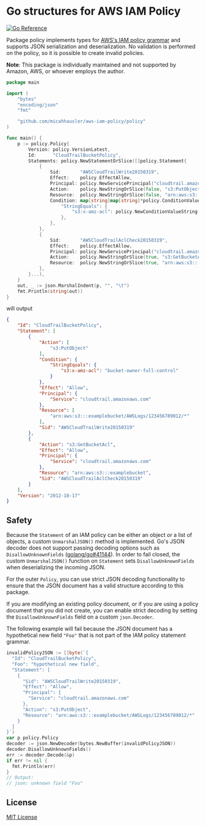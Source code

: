 # Go structures for AWS IAM Policy

[![Go Reference](https://pkg.go.dev/badge/github.com/micahhausler/aws-iam-policy.svg)](https://pkg.go.dev/github.com/micahhausler/aws-iam-policy)

Package policy implements types for [AWS's IAM policy grammar] and supports JSON serialization and deserialization.
No validation is performed on the policy, so it is possible to create invalid policies.

**Note**: This package is individually maintained and not supported by Amazon, AWS, or whoever employs the author.

[AWS's IAM policy grammar]: https://docs.aws.amazon.com/IAM/latest/UserGuide/reference_policies_grammar.html

```go
package main

import (
	"bytes"
	"encoding/json"
	"fmt"

	"github.com/micahhausler/aws-iam-policy/policy"
)

func main() {
	p := policy.Policy{
		Version: policy.VersionLatest,
		Id:      "CloudTrailBucketPolicy",
		Statements: policy.NewStatementOrSlice([]policy.Statement{
			{
				Sid:       "AWSCloudTrailWrite20150319",
				Effect:    policy.EffectAllow,
				Principal: policy.NewServicePrincipal("cloudtrail.amazonaws.com"),
				Action:    policy.NewStringOrSlice(false, "s3:PutObject"),
				Resource:  policy.NewStringOrSlice(false, "arn:aws:s3:::examplebucket/AWSLogs/123456789012/*"),
				Condition: map[string]map[string]*policy.ConditionValue{
					"StringEquals": {
						"s3:x-amz-acl": policy.NewConditionValueString(true, "bucket-owner-full-control"),
					},
				},
			},
			{
				Sid:       "AWSCloudTrailAclCheck20150319",
				Effect:    policy.EffectAllow,
				Principal: policy.NewServicePrincipal("cloudtrail.amazonaws.com"),
				Action:    policy.NewStringOrSlice(true, "s3:GetBucketAcl"),
				Resource:  policy.NewStringOrSlice(true, "arn:aws:s3:::examplebucket"),
			},
		}...),
	}
	out, _ := json.MarshalIndent(p, "", "\t")
	fmt.Println(string(out))
}
```
will output
```json
{
	"Id": "CloudTrailBucketPolicy",
	"Statement": [
		{
			"Action": [
				"s3:PutObject"
			],
			"Condition": {
				"StringEquals": {
					"s3:x-amz-acl": "bucket-owner-full-control"
				}
			},
			"Effect": "Allow",
			"Principal": {
				"Service": "cloudtrail.amazonaws.com"
			},
			"Resource": [
				"arn:aws:s3:::examplebucket/AWSLogs/123456789012/*"
			],
			"Sid": "AWSCloudTrailWrite20150319"
		},
		{
			"Action": "s3:GetBucketAcl",
			"Effect": "Allow",
			"Principal": {
				"Service": "cloudtrail.amazonaws.com"
			},
			"Resource": "arn:aws:s3:::examplebucket",
			"Sid": "AWSCloudTrailAclCheck20150319"
		}
	],
	"Version": "2012-10-17"
}
```

## Safety

Because the `Statement` of an IAM policy can be either an object or a list of
objects, a custom `UnmarshalJSON()` method is implemented. Go's JSON decoder
does not support passing decoding options such as `DisallowUnknownFields`
([golang/go#41144]). In order to fail closed, the custom `UnmarshalJSON()`
function on `Statement` sets `DisallowUnknownFields` when deserializing the
incoming JSON.

[golang/go#41144]: https://github.com/golang/go/issues/41144

For the outer `Policy`, you can use strict JSON decoding functionality to
ensure that the JSON document has a valid structure according to this package.

If you are modifying an existing policy document, or if you are using a policy
document that you did not create, you can enable strict decoding by setting the
`DisallowUnknownFields` field on a custom `json.Decoder`.

The following example will fail because the JSON document has a hypothetical
new field `"Foo"` that is not part of the IAM policy statement grammar.

```go
invalidPolicyJSON := []byte(`{
  "Id": "CloudTrailBucketPolicy",
  "Foo": "hypothetical new field",
  "Statement": [
    {
      "Sid": "AWSCloudTrailWrite20150319",
      "Effect": "Allow",
      "Principal": {
        "Service": "cloudtrail.amazonaws.com"
      },
      "Action": "s3:PutObject",
      "Resource": "arn:aws:s3:::examplebucket/AWSLogs/123456789012/*"
    }
  ]
}`)
var p policy.Policy
decoder := json.NewDecoder(bytes.NewBuffer(invalidPolicyJSON))
decoder.DisallowUnknownFields()
err := decoder.Decode(&p)
if err != nil {
  fmt.Println(err)
}
// Output:
// json: unknown field "Foo"
```

## License

[MIT License](LICENSE)
